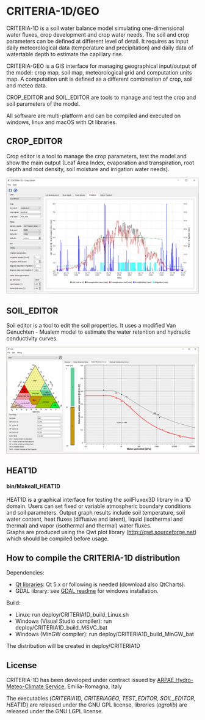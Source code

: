# CRITERIA-1D/GEO
CRITERIA-1D is a soil water balance model simulating one-dimensional water fluxes, crop development and crop water needs. The soil and crop parameters can be defined at different level of detail. It requires as input daily meteorological data (temperature and precipitation) and daily data of watertable depth to estimate the capillary rise.

CRITERIA-GEO is a GIS interface for managing geographical input/output of the model: crop map, soil map, meteorological grid and computation units map. A computation unit is defined as a different combination of crop, soil and meteo data. 

CROP_EDITOR and SOIL_EDITOR are tools to manage and test the crop and soil parameters of the model.

All software are multi-platform and can be compiled and executed on windows, linux and macOS with Qt libraries. 

## CROP_EDITOR
Crop editor is a tool to manage the crop parameters, test the model and show the main output (Leaf Area Index, evaporation and transpiration, root depth and root density, soil moisture and irrigation water needs). 

![](https://github.com/ARPA-SIMC/CRITERIA1D/blob/master/DOC/img/cropEditor.png)

## SOIL_EDITOR
Soil editor is a tool to edit the soil properties. It uses a modified Van Genuchten - Mualem model to estimate the water retention and hydraulic conductivity curves. 

![](https://github.com/ARPA-SIMC/CRITERIA1D/blob/master/DOC/img/soilEditor.png)

## HEAT1D 
#### bin/Makeall_HEAT1D
HEAT1D is a graphical interface for testing the soilFluxex3D library in a 1D domain. Users can set fixed or variable atmospheric boundary conditions and soil parameters. Output graph results include soil temperature, soil water content, heat fluxes (diffusive and latent), liquid (isothermal and thermal) and vapor (isothermal and thermal) water fluxes.  
Graphs are produced using the Qwt plot library (http://qwt.sourceforge.net) which should be compiled before usage.

## How to compile the CRITERIA-1D distribution
Dependencies:
- [Qt libraries](https://www.qt.io/download-qt-installer): Qt 5.x or following is needed (download also QtCharts).
- GDAL library: see [GDAL readme](https://github.com/ARPA-SIMC/CRITERIA1D/blob/master/agrolib/gdalHandler/readme.md) for windows installation.

Build:
- Linux: run deploy/CRITERIA1D_build_Linux.sh
- Windows (Visual Studio compiler): run deploy/CRITERIA1D_build_MSVC_bat
- Windows (MinGW compiler): run deploy/CRITERIA1D_build_MinGW_bat

The distribution will be created in deploy/CRITERIA1D


## License
CRITERIA-1D has been developed under contract issued by 
[ARPAE Hydro-Meteo-Climate Service](https://github.com/ARPA-SIMC), Emilia-Romagna, Italy

The executables (*CRITERIA1D, CRITERIAGEO, TEST_EDITOR, SOIL_EDITOR, HEAT1D*) are released under the GNU GPL license, libreries (*agrolib*) are released under the GNU LGPL license.
